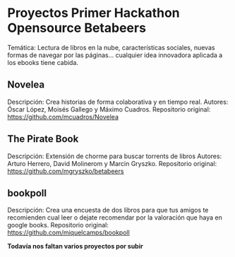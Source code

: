# Proyectos Primer Hackathon Opensource Betabeers

Temática: Lectura de libros en la nube, características sociales, nuevas formas de navegar por las páginas... cualquier idea innovadora aplicada a los ebooks tiene cabida.

## Novelea

Descripción: Crea historias de forma colaborativa y en tiempo real.
Autores: Óscar López, Moisés Gallego y Máximo Cuadros.
Repositorio original: https://github.com/mcuadros/Novelea

## The Pirate Book

Descripción: Extensión de chorme para buscar torrents de libros
Autores: Arturo Herrero, David Molinerom y Marcin Gryszko.
Repositorio original: https://github.com/mgryszko/betabeers

## bookpoll
Descripción: Crea una encuesta de dos libros para que tus amigos te recomienden cual leer o dejate recomendar por la valoración que haya en google books.
Repositorio original: https://github.com/miquelcamps/bookpoll


**Todavía nos faltan varios proyectos por subir**